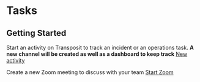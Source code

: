 # Tasks

## Getting Started

Start an activity on Transposit to track an incident or an operations task. **A new channel will be created as well as a dashboard to keep track**
[New activity](https://console.demo.transposit.com/mc/t/transposit-default-runbooks/actions/create_transposit_activity)

Create a new Zoom meeting to discuss with your team
[Start Zoom](https://console.demo.transposit.com/mc/t/transposit-default-runbooks/actions/create_zoom)
